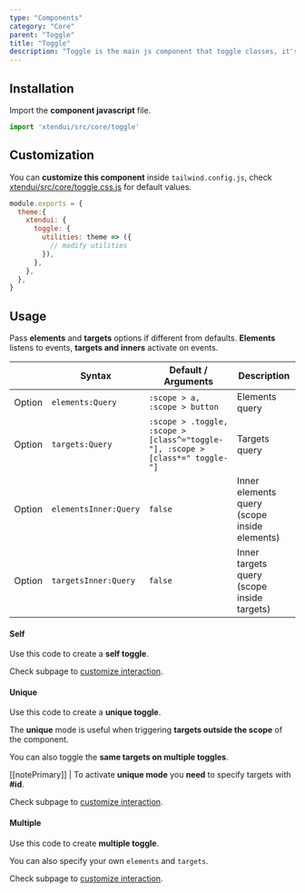 ```yaml
---
type: "Components"
category: "Core"
parent: "Toggle"
title: "Toggle"
description: "Toggle is the main js component that toggle classes, it's inherited by many other js components."
---
```


## Installation

Import the **component javascript** file.

```jsx
import 'xtendui/src/core/toggle'
```

## Customization

You can **customize this component** inside `tailwind.config.js`, check [xtendui/src/core/toggle.css.js](https://github.com/minimit/xtendui/blob/master/src/core/toggle.css.js) for default values.

```jsx
module.exports = {
  theme:{
    xtendui: {
      toggle: {
        utilities: theme => ({
          // modify utilities
        }),
      },
    },
  },
}
```

## Usage

Pass **elements** and **targets** options if different from defaults. **Elements** listens to events, **targets and inners** activate on events.

<div class="table-scroll">

|                         | Syntax                                    | Default / Arguments                       | Description                   |
| ----------------------- | ----------------------------------------- | ----------------------------- | ----------------------------- |
| Option                  | `elements:Query`                          | `:scope > a, :scope > button`        | Elements query            |
| Option                  | `targets:Query`                          | `:scope > .toggle, :scope > [class^="toggle-"], :scope > [class*=" toggle-"]`        | Targets query            |
| Option                  | `elementsInner:Query`                          | `false`        | Inner elements query (scope inside elements)            |
| Option                  | `targetsInner:Query`                          | `false`        | Inner targets query (scope inside targets)     

</div>

#### Self

Use this code to create a **self toggle**.

<demo>
  <demovanilla src="vanilla/components/core/toggle/usage-self">
  </demovanilla>
</demo>

Check subpage to [customize interaction](/components/core/toggle/interaction).

#### Unique

Use this code to create a **unique toggle**.

The **unique** mode is useful when triggering **targets outside the scope** of the component.

<demo>
  <demovanilla src="vanilla/components/core/toggle/usage-unique-single">
  </demovanilla>
</demo>

You can also toggle the **same targets on multiple toggles**.

[[notePrimary]]
| To activate **unique mode** you **need** to specify targets with **#id**.

<demo>
  <demovanilla src="vanilla/components/core/toggle/usage-unique-same">
  </demovanilla>
</demo>

Check subpage to [customize interaction](/components/core/toggle/interaction).

#### Multiple

Use this code to create **multiple toggle**.

<demo>
  <demovanilla src="vanilla/components/core/toggle/usage-multiple-default">
  </demovanilla>
</demo>

You can also specify your own `elements` and `targets`.

<demo>
  <demovanilla src="vanilla/components/core/toggle/usage-multiple-custom">
  </demovanilla>
</demo>

Check subpage to [customize interaction](/components/core/toggle/interaction).
